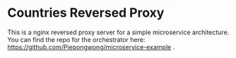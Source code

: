 # Countries Reversed Proxy

This is a nginx reversed proxy server for a simple microservice architecture. You can find the repo for the orchestrator here: https://github.com/Piepongwong/microservice-example .